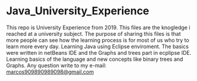 # Java_University_Experience
This repo is University Experience from 2019.
This files are the knogledge i reached at a university subject. The purpose of sharing this files is that more people can see how the learning process is for most of us who try to learn more every day. 
Learning Java using Eclipse enviroment. The basics were written in netBeans IDE and the Graphs and trees part in ecplipse IDE. 
Learning basics of the language and new concepts like binary trees and Graphs. 
Any question write to my e-mail: 
    marcos909890989098@gmail.com
